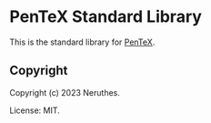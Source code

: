 # PenTeX Standard Library


This is the standard library for [PenTeX](https://github.com/neruthes/pentex).




## Copyright

Copyright (c) 2023 Neruthes.

License: MIT.
